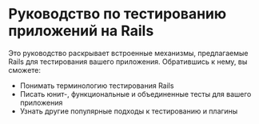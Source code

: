 # Руководство по тестированию приложений на Rails

Это руководство раскрывает встроенные механизмы, предлагаемые Rails для тестирования вашего приложения. Обратившись к нему, вы сможете:

* Понимать терминологию тестирования Rails
* Писать юнит-, функциональные и объединенные тесты для вашего приложения
* Узнать другие популярные подходы к тестированию и плагины
